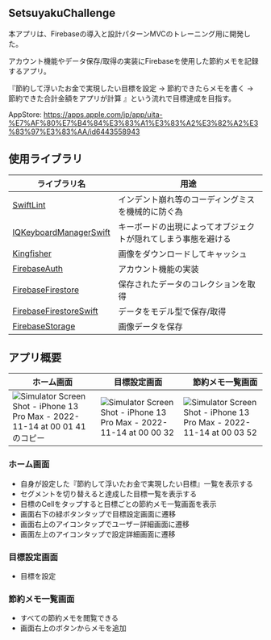 ## SetsuyakuChallenge

本アプリは、Firebaseの導入と設計パターンMVCのトレーニング用に開発した。

アカウント機能やデータ保存/取得の実装にFirebaseを使用した節約メモを記録するアプリ。

『節約して浮いたお金で実現したい目標を設定 → 節約できたらメモを書く → 節約できた合計金額をアプリが計算 』という流れで目標達成を目指す。

AppStore:
https://apps.apple.com/jp/app/uita-%E7%AF%80%E7%B4%84%E3%83%A1%E3%83%A2%E3%82%A2%E3%83%97%E3%83%AA/id6443558943
<!-- # 環境 -->



## 使用ライブラリ

| ライブラリ名  | 用途 |
| ------------- | ------------- |
| [SwiftLint](https://github.com/realm/SwiftLint)  | インデント崩れ等のコーディングミスを機械的に防ぐ為  |
| [IQKeyboardManagerSwift](https://github.com/hackiftekhar/IQKeyboardManager)  | キーボードの出現によってオブジェクトが隠れてしまう事態を避ける  |
| [Kingfisher](https://github.com/onevcat/Kingfisher)  | 画像をダウンロードしてキャッシュ  |
| [FirebaseAuth](https://github.com/firebase/firebase-ios-sdk)  | アカウント機能の実装  |
| [FirebaseFirestore](https://github.com/firebase/firebase-ios-sdk)  | 保存されたデータのコレクションを取得  |
| [FirebaseFirestoreSwift](https://github.com/firebase/firebase-ios-sdk)  | データをモデル型で保存/取得 |
| [FirebaseStorage](https://github.com/firebase/firebase-ios-sdk)  | 画像データを保存  |

## アプリ概要
| ホーム画面  | 目標設定画面 |　節約メモ一覧画面 |
| ------------- | ------------- | ------------- |
| ![Simulator Screen Shot - iPhone 13 Pro Max - 2022-11-14 at 00 01 41のコピー](https://user-images.githubusercontent.com/68774612/201528908-88d7310c-b25d-455b-b286-4eb9e107f50a.png)| ![Simulator Screen Shot - iPhone 13 Pro Max - 2022-11-14 at 00 00 32](https://user-images.githubusercontent.com/68774612/201528970-2b235b00-0356-40c7-bab7-4e16f8d829b9.png)| ![Simulator Screen Shot - iPhone 13 Pro Max - 2022-11-14 at 00 03 52](https://user-images.githubusercontent.com/68774612/201528983-50a72af8-c3a4-49d7-b80c-b1c65775378c.png)

### ホーム画面
- 自身が設定した『節約して浮いたお金で実現したい目標』一覧を表示する
- セグメントを切り替えると達成した目標一覧を表示する
- 目標のCellをタップすると目標ごとの節約メモ一覧画面を表示
- 画面右下の緑ボタンタップで目標設定画面に遷移
- 画面右上のアイコンタップでユーザー詳細画面に遷移
- 画面左上のアイコンタップで設定詳細画面に遷移

### 目標設定画面
- 目標を設定

### 節約メモ一覧画面
- すべての節約メモを閲覧できる
- 画面右上のボタンからメモを追加
